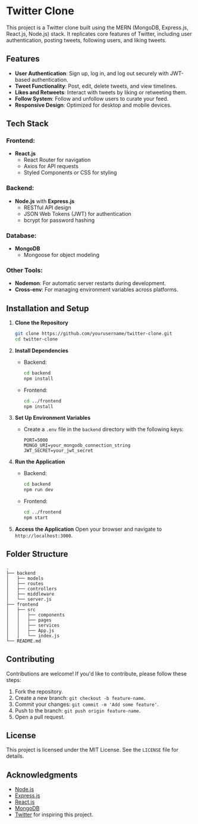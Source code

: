 # Twitter Clone

This project is a Twitter clone built using the MERN (MongoDB, Express.js, React.js, Node.js) stack. It replicates core features of Twitter, including user authentication, posting tweets, following users, and liking tweets.

## Features

- **User Authentication**: Sign up, log in, and log out securely with JWT-based authentication.
- **Tweet Functionality**: Post, edit, delete tweets, and view timelines.
- **Likes and Retweets**: Interact with tweets by liking or retweeting them.
- **Follow System**: Follow and unfollow users to curate your feed.
- **Responsive Design**: Optimized for desktop and mobile devices.

## Tech Stack

### Frontend:
- **React.js**
  - React Router for navigation
  - Axios for API requests
  - Styled Components or CSS for styling

### Backend:
- **Node.js** with **Express.js**
  - RESTful API design
  - JSON Web Tokens (JWT) for authentication
  - bcrypt for password hashing

### Database:
- **MongoDB**
  - Mongoose for object modeling

### Other Tools:
- **Nodemon**: For automatic server restarts during development.
- **Cross-env**: For managing environment variables across platforms.

## Installation and Setup

1. **Clone the Repository**
   ```bash
   git clone https://github.com/yourusername/twitter-clone.git
   cd twitter-clone
   ```

2. **Install Dependencies**
   - Backend:
     ```bash
     cd backend
     npm install
     ```
   - Frontend:
     ```bash
     cd ../frontend
     npm install
     ```

3. **Set Up Environment Variables**
   - Create a `.env` file in the `backend` directory with the following keys:
     ```env
     PORT=5000
     MONGO_URI=your_mongodb_connection_string
     JWT_SECRET=your_jwt_secret
     ```

4. **Run the Application**
   - Backend:
     ```bash
     cd backend
     npm run dev
     ```
   - Frontend:
     ```bash
     cd ../frontend
     npm start
     ```

5. **Access the Application**
   Open your browser and navigate to `http://localhost:3000`.

## Folder Structure

```
.
├── backend
│   ├── models
│   ├── routes
│   ├── controllers
│   ├── middleware
│   └── server.js
├── frontend
│   ├── src
│   │   ├── components
│   │   ├── pages
│   │   ├── services
│   │   ├── App.js
│   │   └── index.js
└── README.md
```

## Contributing

Contributions are welcome! If you'd like to contribute, please follow these steps:

1. Fork the repository.
2. Create a new branch: `git checkout -b feature-name`.
3. Commit your changes: `git commit -m 'Add some feature'`.
4. Push to the branch: `git push origin feature-name`.
5. Open a pull request.

## License

This project is licensed under the MIT License. See the `LICENSE` file for details.

## Acknowledgments

- [Node.js](https://nodejs.org/)
- [Express.js](https://expressjs.com/)
- [React.js](https://reactjs.org/)
- [MongoDB](https://www.mongodb.com/)
- [Twitter](https://twitter.com/) for inspiring this project.

